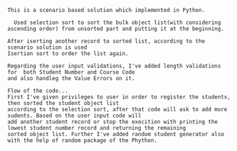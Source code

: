     This is a scenario based solution which implemented in Python.
	
	  Used selection sort to sort the bulk object list(with considering ascending order) from unsorted part and putting it at the beginning.
    
    After iserting another record to sorted list, according to the scenario solution is used 
    Isertion sort to order the list again. 
    
    Regarding the user input validations, I've added length validations for  both Student Number and Course Code
    and also handleg the Value Errors on it.
    
    Flow of the code...
    First I've given privileges to user in order to register the students, then sorted the student object list
    according to the selection sort, after that code will ask to add more sudents. Based on the user input code will 
    add another student record or stop the execition with printing the lowest student number record and returning the remaining 
    sorted object list. Further I've added random student generator also with the help of random package of the Phython.    
 
